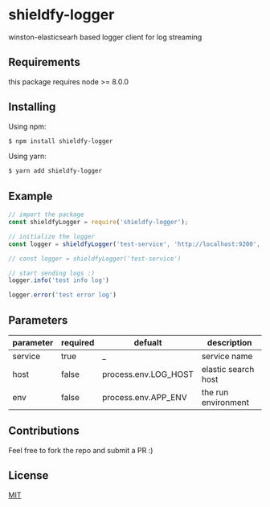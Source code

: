 # shieldfy-logger

winston-elasticsearh based logger client for log streaming

## Requirements

this package requires node >= 8.0.0

## Installing

Using npm:

```bash
$ npm install shieldfy-logger
```

Using yarn:

```bash
$ yarn add shieldfy-logger
```

## Example

```js
// import the package
const shieldfyLogger = require('shieldfy-logger');

// initialize the logger
const logger = shieldfyLogger('test-service', 'http://localhost:9200', 'development')

// const logger = shieldfyLogger('test-service')

// start sending logs :)
logger.info('test info log')

logger.error('test error log')
```

## Parameters

| parameter | required 	| defualt              	| description          |
|-----------|----------	|----------------------	|--------------------- |
| service   | true     	| _                    	| service name         |
| host      | false    	| process.env.LOG_HOST 	| elastic search host  |
| env       | false    	| process.env.APP_ENV  	| the run environment  |

## Contributions

Feel free to fork the repo and submit a PR :)

## License

[MIT](LICENSE)

